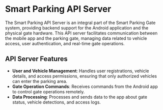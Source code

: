 # Smart Parking API Server
The Smart Parking API Server is an integral part of the Smart Parking Gate system, providing backend support for the Android application and the physical gate hardware. This API server facilitates communication between the mobile app and the parking gate, managing data related to vehicle access, user authentication, and real-time gate operations.

## API Server Features
- **User and Vehicle Management**: Handles user registrations, vehicle details, and access permissions, ensuring that only authorized vehicles can enter the parking area.
- **Gate Operation Commands**: Receives commands from the Android app to control gate operations remotely.
- **Data Processing**: Processes and sends data to the app about gate status, vehicle detections, and access logs.
